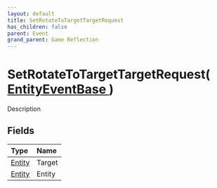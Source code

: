 ```yaml
---
layout: default
title: SetRotateToTargetTargetRequest
has_children: false
parent: Event
grand_parent: Game Reflection
---
```

# SetRotateToTargetTargetRequest( [ EntityEventBase ](/riftbreaker-wiki/docs/game-reflection/events/entity_event_base/) )
Description 

## Fields

| Type | Name |
|:----------|:--------------|
| [Entity](/riftbreaker-wiki/docs/game-reflection/classes/entity/) | Target |
| [Entity](/riftbreaker-wiki/docs/game-reflection/classes/entity/) | Entity |

